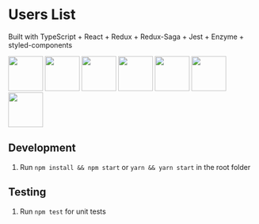 # Users List

Built with TypeScript + React + Redux + Redux-Saga + Jest + Enzyme + styled-components

<div>
<img src="https://hackr.io/tutorials/typescript/logo-typescript.svg?ver=1550646462" width="70" height="70">
<img src="https://jaki-jezyk-programowania.pl/img/react.png" width="70" height="70">
<img src="https://d2eip9sf3oo6c2.cloudfront.net/tags/images/000/000/386/square_256/redux.png" width="70" height="70">
<img src="https://d2eip9sf3oo6c2.cloudfront.net/series/square_covers/000/000/165/square_256/EGH_ReduxSaga.png" width="70" height="70">
<img src="https://images.xenonstack.com/blog/Jest-For-Unit-Testing.png" width="70" height="70">
<img src="https://airbnb.io/img/projects/enzyme.png" width="70" height="70">
<img src="https://www.styled-components.com/atom.png" width="70" height="70">
</div>

## Development

1. Run `npm install && npm start` or `yarn && yarn start` in the root folder

## Testing

1. Run `npm test` for unit tests
